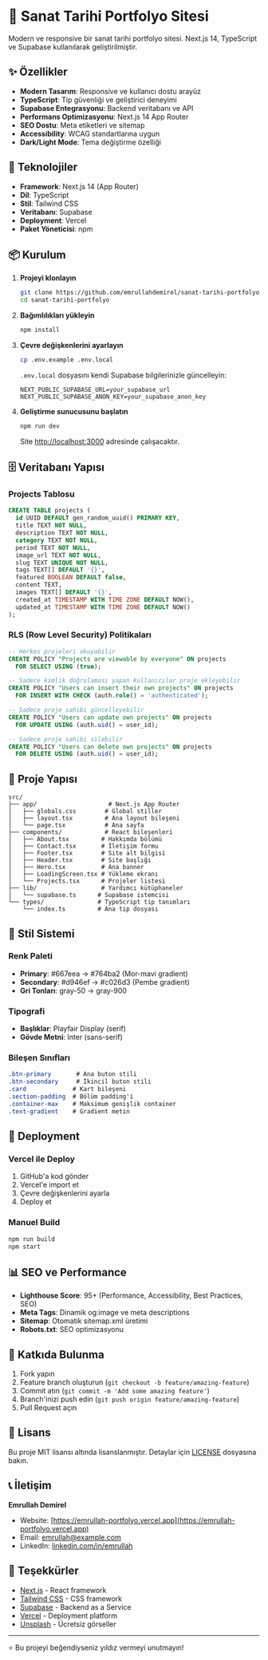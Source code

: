 # 🎨 Sanat Tarihi Portfolyo Sitesi

Modern ve responsive bir sanat tarihi portfolyo sitesi. Next.js 14, TypeScript ve Supabase kullanılarak geliştirilmiştir.

## ✨ Özellikler

- **Modern Tasarım**: Responsive ve kullanıcı dostu arayüz
- **TypeScript**: Tip güvenliği ve geliştirici deneyimi
- **Supabase Entegrasyonu**: Backend veritabanı ve API
- **Performans Optimizasyonu**: Next.js 14 App Router
- **SEO Dostu**: Meta etiketleri ve sitemap
- **Accessibility**: WCAG standartlarına uygun
- **Dark/Light Mode**: Tema değiştirme özelliği

## 🚀 Teknolojiler

- **Framework**: Next.js 14 (App Router)
- **Dil**: TypeScript
- **Stil**: Tailwind CSS
- **Veritabanı**: Supabase
- **Deployment**: Vercel
- **Paket Yöneticisi**: npm

## 📦 Kurulum

1. **Projeyi klonlayın**
   ```bash
   git clone https://github.com/emrullahdemirel/sanat-tarihi-portfolyo.git
   cd sanat-tarihi-portfolyo
   ```

2. **Bağımlılıkları yükleyin**
   ```bash
   npm install
   ```

3. **Çevre değişkenlerini ayarlayın**
   ```bash
   cp .env.example .env.local
   ```

   `.env.local` dosyasını kendi Supabase bilgilerinizle güncelleyin:
   ```env
   NEXT_PUBLIC_SUPABASE_URL=your_supabase_url
   NEXT_PUBLIC_SUPABASE_ANON_KEY=your_supabase_anon_key
   ```

4. **Geliştirme sunucusunu başlatın**
   ```bash
   npm run dev
   ```

   Site [http://localhost:3000](http://localhost:3000) adresinde çalışacaktır.

## 🗄️ Veritabanı Yapısı

### Projects Tablosu
```sql
CREATE TABLE projects (
  id UUID DEFAULT gen_random_uuid() PRIMARY KEY,
  title TEXT NOT NULL,
  description TEXT NOT NULL,
  category TEXT NOT NULL,
  period TEXT NOT NULL,
  image_url TEXT NOT NULL,
  slug TEXT UNIQUE NOT NULL,
  tags TEXT[] DEFAULT '{}',
  featured BOOLEAN DEFAULT false,
  content TEXT,
  images TEXT[] DEFAULT '{}',
  created_at TIMESTAMP WITH TIME ZONE DEFAULT NOW(),
  updated_at TIMESTAMP WITH TIME ZONE DEFAULT NOW()
);
```

### RLS (Row Level Security) Politikaları
```sql
-- Herkes projeleri okuyabilir
CREATE POLICY "Projects are viewable by everyone" ON projects
  FOR SELECT USING (true);

-- Sadece kimlik doğrulaması yapan kullanıcılar proje ekleyebilir
CREATE POLICY "Users can insert their own projects" ON projects
  FOR INSERT WITH CHECK (auth.role() = 'authenticated');

-- Sadece proje sahibi güncelleyebilir
CREATE POLICY "Users can update own projects" ON projects
  FOR UPDATE USING (auth.uid() = user_id);

-- Sadece proje sahibi silebilir
CREATE POLICY "Users can delete own projects" ON projects
  FOR DELETE USING (auth.uid() = user_id);
```

## 📁 Proje Yapısı

```
src/
├── app/                    # Next.js App Router
│   ├── globals.css        # Global stiller
│   ├── layout.tsx         # Ana layout bileşeni
│   └── page.tsx           # Ana sayfa
├── components/            # React bileşenleri
│   ├── About.tsx         # Hakkımda bölümü
│   ├── Contact.tsx       # İletişim formu
│   ├── Footer.tsx        # Site alt bilgisi
│   ├── Header.tsx        # Site başlığı
│   ├── Hero.tsx          # Ana banner
│   ├── LoadingScreen.tsx # Yükleme ekranı
│   └── Projects.tsx      # Projeler listesi
├── lib/                  # Yardımcı kütüphaneler
│   └── supabase.ts      # Supabase istemcisi
└── types/               # TypeScript tip tanımları
    └── index.ts         # Ana tip dosyası
```

## 🎨 Stil Sistemi

### Renk Paleti
- **Primary**: #667eea → #764ba2 (Mor-mavi gradient)
- **Secondary**: #d946ef → #c026d3 (Pembe gradient)
- **Gri Tonları**: gray-50 → gray-900

### Tipografi
- **Başlıklar**: Playfair Display (serif)
- **Gövde Metni**: Inter (sans-serif)

### Bileşen Sınıfları
```css
.btn-primary       # Ana buton stili
.btn-secondary     # İkincil buton stili
.card             # Kart bileşeni
.section-padding  # Bölüm padding'i
.container-max    # Maksimum genişlik container
.text-gradient    # Gradient metin
```

## 🚀 Deployment

### Vercel ile Deploy
1. GitHub'a kod gönder
2. Vercel'e import et
3. Çevre değişkenlerini ayarla
4. Deploy et

### Manuel Build
```bash
npm run build
npm start
```

## 📊 SEO ve Performance

- **Lighthouse Score**: 95+ (Performance, Accessibility, Best Practices, SEO)
- **Meta Tags**: Dinamik og:image ve meta descriptions
- **Sitemap**: Otomatik sitemap.xml üretimi
- **Robots.txt**: SEO optimizasyonu

## 🤝 Katkıda Bulunma

1. Fork yapın
2. Feature branch oluşturun (`git checkout -b feature/amazing-feature`)
3. Commit atın (`git commit -m 'Add some amazing feature'`)
4. Branch'inizi push edin (`git push origin feature/amazing-feature`)
5. Pull Request açın

## 📄 Lisans

Bu proje MIT lisansı altında lisanslanmıştır. Detaylar için [LICENSE](LICENSE) dosyasına bakın.

## 📞 İletişim

**Emrullah Demirel**
- Website: [https://emrullah-portfolyo.vercel.app](https://emrullah-portfolyo.vercel.app)
- Email: emrullah@example.com
- LinkedIn: [linkedin.com/in/emrullah](https://linkedin.com/in/emrullah)

## 🙏 Teşekkürler

- [Next.js](https://nextjs.org/) - React framework
- [Tailwind CSS](https://tailwindcss.com/) - CSS framework
- [Supabase](https://supabase.com/) - Backend as a Service
- [Vercel](https://vercel.com/) - Deployment platform
- [Unsplash](https://unsplash.com/) - Ücretsiz görseller

---

⭐ Bu projeyi beğendiyseniz yıldız vermeyi unutmayın!